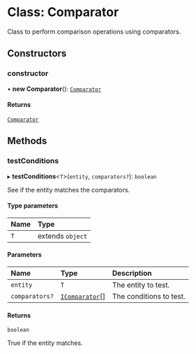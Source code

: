 # Class: Comparator

Class to perform comparison operations using comparators.

## Constructors

### constructor

• **new Comparator**(): [`Comparator`](Comparator.md)

#### Returns

[`Comparator`](Comparator.md)

## Methods

### testConditions

▸ **testConditions**\<`T`\>(`entity`, `comparators?`): `boolean`

See if the entity matches the comparators.

#### Type parameters

| Name | Type |
| :------ | :------ |
| `T` | extends `object` |

#### Parameters

| Name | Type | Description |
| :------ | :------ | :------ |
| `entity` | `T` | The entity to test. |
| `comparators?` | [`IComparator`](../interfaces/IComparator.md)[] | The conditions to test. |

#### Returns

`boolean`

True if the entity matches.

